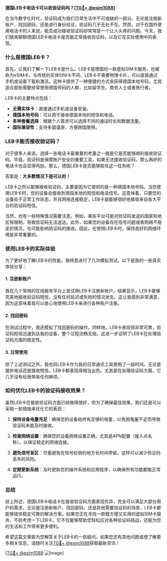 **德国LEB卡电话卡可以收验证码吗？[[TG💪+ @esim1088](https://t.me/s/esim1088)]**

在当今数字化时代，验证码成为我们日常生活中不可或缺的一部分。无论是注册新账户、找回密码，还是进行身份验证，验证码几乎无处不在。然而，对于在国外使用电话卡的人来说，能否成功接收验证码却常常是一个让人头疼的问题。今天，我们就来聊聊德国LEB卡电话卡是否能正常接收验证码，以及它在实际使用中的表现。

### 什么是德国LEB卡？

首先，让我们了解一下LEB卡是什么。LEB卡是德国的一款虚拟SIM卡服务，也被称为eSIM卡。与传统的实体SIM卡不同，LEB卡不需要物理卡片，可以直接通过手机或设备下载和激活。这种卡提供了一种便捷的方式来获得德国本地号码，尤其适合那些需要经常使用德国号码的人群，比如留学生、商务人士或者旅行者。

LEB卡的主要特点包括：

- **无需实体卡**：直接通过手机或设备安装。
- **德国本地号码**：可以用于接收德国本地的短信和电话。
- **多种套餐选择**：根据个人需求可以选择不同的通话时长和数据流量。
- **国际兼容性**：支持多国漫游，方便跨国使用。

### LEB卡能否接收验证码？

对于很多人来说，选择一张电话卡最重要的考量之一就是它是否能够顺利接收验证码。毕竟，验证码是保障账户安全的重要工具，如果无法接收验证码，那么再好的电话卡也会显得鸡肋。那么，德国LEB卡是否能够胜任这一任务呢？

答案是：**大多数情况下是可以的！**

LEB卡之所以能够接收验证码，主要是因为它提供的是一种德国本地号码。当您使用LEB卡时，您的设备会接收到德国本地的短信和电话信号。这意味着，只要您的设备处于正常工作状态，并且网络连接稳定，LEB卡就能够很好地接收来自各大平台的验证码短信。

当然，也有一些特殊情况需要注意。例如，某些平台可能对验证码发送的国家和地区有限制，导致验证码无法送达。此外，如果您的设备存在信号问题或者网络不稳定的情况，也可能影响验证码的接收。因此，在使用LEB卡时，保持良好的网络环境是非常重要的。

### 使用LEB卡的实际体验

为了更好地了解LEB卡的性能，我特意进行了几次模拟测试。以下是我的一些真实体验分享：

#### 1. 注册新账户

我在几个常用的在线服务平台上尝试用LEB卡注册新账户。结果显示，LEB卡能够完美地接收验证码短信，没有任何延迟或失败的情况发生。这让我感到非常满意，因为这意味着我可以放心地使用LEB卡来进行各种账户注册。

#### 2. 找回密码

在测试过程中，我还模拟了找回密码的操作。同样地，LEB卡表现得非常可靠，验证码短信迅速到达我的设备，整个过程流畅无阻。这进一步证明了LEB卡在处理验证码方面的稳定性。

#### 3. 日常使用

除了上述测试之外，我也将LEB卡作为我的日常通讯工具使用了一段时间。无论是接听电话还是接收短信，LEB卡都表现得相当出色。尤其是在处理验证码方面，它几乎没有给我带来任何麻烦。

### 如何优化LEB卡的验证码接收效果？

虽然LEB卡在接收验证码方面已经做得很好，但为了确保最佳效果，我们还是可以采取一些措施来优化它的表现：

1. **保持设备电量充足**：确保您的设备始终有足够的电量，以免因电量不足而导致验证码未能及时接收。
   
2. **检查网络设置**：确保您的设备网络设置正确，尤其是APN配置（接入点名称），以保证稳定的网络连接。

3. **避免信号盲区**：尽量避免在信号较弱的地方长时间停留，这样可以减少验证码丢失的风险。

4. **定期更新系统**：及时更新您的操作系统和应用程序，以确保所有功能都能正常运行。

### 总结

综上所述，德国LEB卡电话卡在接收验证码方面表现优异，完全可以满足大部分用户的需求。无论是注册新账户、找回密码，还是其他需要验证码的场景，LEB卡都能够提供稳定可靠的解决方案。如果您正在寻找一款既方便又实用的虚拟SIM卡服务，不妨考虑一下LEB卡。它不仅能够帮助您轻松应对各种验证码挑战，还能为您的生活和工作带来更多便利。

希望这篇文章能为您解答关于LEB卡的一些疑问。如果您还有其他问题或想了解更多相关信息，请随时关注[TG💪+ @esim1088](https://t.me/s/esim1088)获取最新资讯！

[[TG💪+ @esim1088](https://t.me/s/esim1088) ![Image](https://i.postimg.cc/4NQfJmqS/Snipaste-2025-05-13-00-14-12.png)]